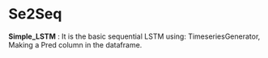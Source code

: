 # Se2Seq
**Simple_LSTM** : It is the basic sequential LSTM using:
                TimeseriesGenerator,
                Making a Pred column in the dataframe.

